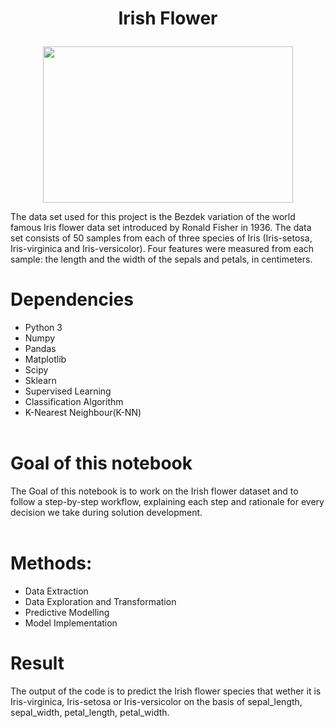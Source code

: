 # **<p align="center"> Irish Flower </p>**
<p align="center">
<img width=400 height=250 src="https://pixnio.com/free-images/2017/03/18/2017-03-18-06-35-48-725x544.jpg">
</p>


The data set used for this project is the Bezdek variation of the world famous Iris flower data set introduced by Ronald Fisher in 1936. The data set consists of 50 samples from each of three species of Iris (Iris-setosa, Iris-virginica and Iris-versicolor). Four features were measured from each sample: the length and the width of the sepals and petals, in centimeters.

# Dependencies
* Python 3 <br>
* Numpy <br>
* Pandas <br>
* Matplotlib <br>
* Scipy <br>
* Sklearn <br>
* Supervised Learning <br>
* Classification Algorithm <br>
* K-Nearest Neighbour(K-NN) <br><br>


# Goal of this notebook
The Goal of this notebook is to work on the Irish flower dataset and to follow a step-by-step workflow, explaining each step and rationale for every decision we take during solution development.
<br><br>

# Methods:
* Data Extraction
* Data Exploration and Transformation
* Predictive Modelling
* Model Implementation

# Result
The output of the code is to predict the Irish flower species that wether it is Iris-virginica, Iris-setosa or Iris-versicolor on the basis of sepal_length, sepal_width, petal_length, petal_width.
<br><br>